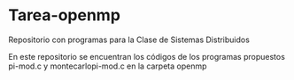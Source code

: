 # Tarea-openmp
Repositorio con programas para la Clase de Sistemas Distribuidos

En este repositorio se encuentran los códigos de los programas propuestos pi-mod.c y montecarlopi-mod.c en la carpeta openmp
